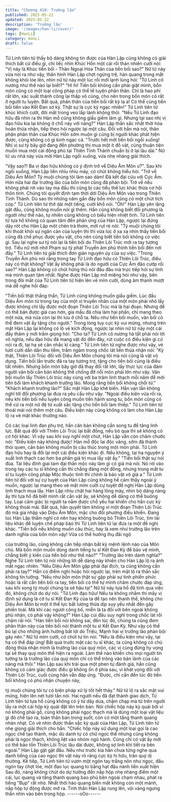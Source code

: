 ```yaml
---
title: "Chương 410: Trưởng lão"
published: 2025-05-22
updated: 2025-05-22
description: 'Trưởng lão'
image: '/images/han-li/cover/'
tags: [HanLi]
category: HanLi
draft: false
---
```


Tử Linh tiên tử thấy bộ dáng không tin được của Hàn Lập cũng
không có giải thích bất cứ điều gì, chỉ liếc nhìn Khúc Hồn một cái
rồi thản nhiên cười nói:
"Vị này là Khúc tiền bối - Thân Ngoại Hóa Thân của tiền bối sao?"
Nữ tử này vừa nói ra như vậy, thân hình Hàn Lập chợt ngừng trệ,
hàn quang trong mắt không khỏi lóe lên, nhìn nữ tử này một lúc
rồi mới lạnh lùng hỏi:
"Tử Linh cô nương như thế nào lại biết?"
"Hì hì! Tiền bối không cần phải giật mình, bổn môn cũng có một
loại công pháp có thể tế luyện phân thân. Chỉ là hao phí rất lớn,
xác suất thành công lại thấp vô cùng, cho nên trong bổn môn có
rất ít người tu luyện. Bất quá, phân thân của tiền bối rất kỳ lạ a!
Có thể cùng tiền bối tiến vào Kết Đan sơ kỳ. Thật sự là cực kỳ
ngạc nhiên!" Tử Linh tiên tử khúc khích cười, đôi mắt trong veo
lấp lánh không thôi.
"Nếu Tử Linh đạo hữu đã nhìn ra thì Hàn mỗ cũng không giấu
giếm làm gì. Nhưng tại sao nhị vị đạo hữu kia lại không ở chỗ này
với nàng?" Hàn Lập thần sắc nhất thời hòa hoãn thừa nhận, tiếp
theo hỏi ngược lại một câu.
Đối với hắn mà nói, thân phận phân thân của Khúc Hồn sớm
muộn gì cũng bị người khác phát hiện được, cũng không có gì
kinh ngạc cả.
"Trước hết mời tiền bối ngồi xuống! Nhị vị sư tỷ bây giờ đang đến
phường thị mua một ít đồ vật, cũng thuận tiện muốn mua một cái
động phủ tại Thiên Tinh Thành chuẩn bị ở lại lâu dài." Nữ tử ưu
nhã này vừa mời Hàn Lập ngồi xuống, vừa nhẹ nhàng giải thích.

"Vậy sao?! Ba vị đạo hữu không có ý định trở về Diệu Âm Môn
ư?". Sau khi ngồi xuống, Hàn Lập liền nhíu nhíu mày, có chút
không hiểu hỏi.
"Trở về Diệu Âm Môn? Tỷ muội chúng tôi làm sao dám! Đã kết đại
cừu với Cực Âm. Hơn nữa hai đại trưởng lão của bổn môn cũng
đã phản bội. Trở về nếu không phải rơi vào tay ma đầu thì cũng bị
các tiểu thế lực khác thừa cơ hội thôn tính. Chúng tôi quyết định
tạm thời dời Diệu Âm Môn vào trong Thiên Tinh Thành. Dù sao thì
những năm gần đây bổn môn cũng có một chút tích cóp." Tử Linh
tiên tử thở dài một tiếng, cười khổ nói.
"Ồh!" Hàn Lập yên lặng gật đầu, cũng không muốn nói gì thêm.
Hắn cũng không biết đối phương là người như thế nào, tự nhiên
cũng không có biểu hiện nhiệt tình.
Tử Linh tiên tử tựa hồ không có quan tâm đến phản ứng của Hàn
Lập, ngược lại đứng dậy rót cho Hàn Lập một chén trà thơm, mới
rụt rè nói:
"Tỷ muội chúng tôi khi thoát khỏi sự ngăn cản của luyện thi thì
vừa lúc ở xa xa nhìn thấy tiền bối cũng đã chế phục được yêu vật,
cho nên cũng biết tiền bối không có việc gì. Sau lại nghe sư tỷ nói
lại là tiền bối do Thiên Lôi Trúc mới ra tay tương trợ. Tiểu nữ mới
nhờ Phạm sư tỷ phát Truyền âm phù thỉnh tiền bối đến nơi đây."
Tử Linh tiên tử giải thích đơn giản nguyên ủy của sự việc.
"Trong Truyền Âm phù nói rằng trong tay Tử Linh đạo hữu có
Thiên Lôi Trúc, điều này có thật không? Vật ấy không phải là do
người của Cực Âm đảo cướp rồi sao?" Hàn Lập không có chút
hứng thú nói đâu đâu mà trực tiếp hỏi sự tình mà mình quan tâm
nhất.
Nghe được Hàn Lập mở miệng hỏi như vậy, bên trong đôi mắt
của Tử Linh tiên tử hiện lên vẻ mỉm cười, dùng âm thanh mượt
mà dễ nghe hồi đáp:

"Tiền bối thật thẳng thắn, Tử Linh cũng không muốn giấu giếm.
Lúc đầu Diệu Âm môn từ trong tay của một vị truyền nhân của
một môn phái nhó lấy được không chỉ lấy được một đoạn Thiên
Lôi Trúc mà là hai đoạn. Nhưng để có thể bán được giá cao hơn,
gia mẫu đã chia làm hai phần, chỉ mang theo một nửa, mà nửa
còn lại thì lưu ở chỗ ta. Nếu như tiền bối muốn, vãn bối có thể
đem vật ấy tặng cho người."
Trong lòng tuy cực kỳ vui mừng, nhưng trên mặt Hàn Lập lại
không có lộ vẻ kích động, ngược lại nhìn nữ tử này một cái đầy
thâm ý mới trầm giọng hỏi:
"Cho ta? Tử Linh cô nương hà tất phải nói lời vô nghĩa, nếu đạo
hữu đã mang vật đó đến đây, rút cuộc có điều kiện gì cứ nói ra đi,
tại hạ sẽ cân nhắc kĩ càng."
Tử Linh tiên tử nghe được như vậy, vẻ tươi cười dần dần thu
liễm, trầm ngâm trong chốc lát liền thừa nhận nói:
"Kỳ thật, Thiên Lôi Trúc đối với Diệu Âm Môn chúng tôi mà nói
cũng là vật vô dụng. Tiền bối lần trước đã ra tay tương trợ, tặng
cho tiền bối cũng là điều tất nhiên. Nhưng bổn môn bây giờ đã
thay đổi rất lớn, lấy thực lực của đám người vãn bối căn bản
không thể chống đỡ nổi môn phái lớn như vậy. Vãn bối muốn lấy
Thiên Lôi trúc này cùng với ba trăm linh thạch mỗi năm để mời
tiền bối làm khách khanh trưởng lão. Mong rằng tiền bối không
chối từ."
"Khách khanh trưởng lão?" Sắc mặt Hàn Lập khẽ biến.
Hắn vạn lần không nghĩ tới đối phương lại đưa ra yêu cầu như
vậy.
"Ngoài điều kiện vừa rồi ra, nếu khi tiền bối nếu luyện công muốn
tiến hành song tu, bổn môn cũng có thể cử ra một nữ đệ tử xuất
sắc tặng cho tiền bối làm thiếp." Tử Linh tiên tử thoải mái nói
thêm một câu.
Điều kiện này cũng không có làm cho Hàn Lập lộ ra vẻ mặt khác
thường nào.

Có các loại linh đan phụ trợ, hắn căn bản không cần song tu để
tăng linh lực.
Bất quá đối với Thiên Lôi Trúc lại bất đồng, nếu bỏ qua thì sẽ
không có cơ hội khác.
Vì vậy sau khi suy nghĩ một chút, Hàn Lập vẫn còn châm chước
nói:
"Điều kiện này không được! Hàn mỗ độc lai độc vãng, sớm đã
thành thói quen, căn bản không muốn bị câu thúc trong một môn
phái. Tử Linh đạo hữu hay là đổi lại một cái điều kiện khác đi. Nếu
không, tại hạ nguyện ý xuất linh thạch cao hơn ba phần giá trị
mua lấy vật ấy."
"Tiền bối thật sự nói đùa. Tài liệu đỉnh giai tam đại thần mộc này
làm gì có giá mà nói. Nó rơi vào trong tay các tu sĩ không cần thì
chẳng đáng một đồng, nhưng trong mắt tu sĩ tu luyện công pháp
Mộc thuộc tính thì chính là bảo vật vô giá a." Tử Linh tiên tử đối
với sự cự tuyệt của Hàn Lập cũng không hề cảm thấy ngoài ý
muốn, ngược lại mang theo vẻ mặt mỉm cười cự tuyệt đề nghị
Hàn Lập dùng linh thạch mua lấy.
Hàn Lập nhíu chặt hai hàng lông mày, nhìn bộ dáng nàng ấy thì
tựa hồ đã biết mình rất cần vật ấy, sẽ không dễ dàng có thể
buông tay.
Loại cảm giác bị người ta nắm được chỗ yếu hại khiến cho hắn
cực kỳ không thoải mái.
Bất quá, hắn quyết tâm không vì một đoạn Thiên Lôi Trúc đó mà
gia nhập vào Diệu Âm Môn, mặc cho đối phương điều khiển.
Đang lúc Hàn Lập thầm nghĩ có nên hay không buông bỏ Thiên
Lôi Trúc, tìm tài liệu khác để luyện chế pháp bào thì Tử Linh tiên
tử lại đưa ra một đề nghị khác.
"Tiền bối nếu không muốn câu thúc, hay là xem như trưởng lão
trên danh nghĩa của bổn môn vậy! Vừa có thể hưởng thụ đãi ngộ

của trưởng lão, cũng không cần tiếp nhận bất kỳ mệnh lệnh nào
của Môn chủ. Mà bổn môn muốn dùng danh tiếng tu sĩ Kết Đan
Kỳ để bảo vệ mình, chẳng biết ý kiến của tiền bối như thế nào?"
"Trưởng lão trên danh nghĩa?" Nghe Tử Linh tiên tử nói những lời
dễ dàng này khiến cho Hàn Lập lộ ra ánh mắt ngạc nhiên.
"Nếu Diệu Âm Môn gặp phải đại địch, ta cũng không cần phải ra
tay?" Hắn có điểm nghi hoặc hỏi ngược lại, trên mặt lộ ra thần sắc
không tin tưởng.
"Nếu như bổn môn thật sự gặp phải sự tình phiền phức hoặc là
rất cần tiền bối ra tay, tiền bối có thể tự mình châm chước đáp
ứng, sau khi xong tỷ muội chúng ta sẽ hậu tạ!" Nữ tử này tựa hồ
đã tính qua việc đó, không chút do dự nói.
"Tử Linh đạo hữu! Nếu ta không nhầm thi mấy vị định sử dụng lá
cờ tu sĩ Kết Đan Kỳ của ta để tạo nên thanh thế, không cho Diệu
Âm Môn bị một ít thế lực bất lương thừa dịp suy yếu nhất đến gây
phiền toái. Mà khi các ngươi công bố, miễn là ta đối với bên ngoài
không phủ nhận, có phải vậy không?" Hàn Lập cúi đầu suy nghĩ
trong chốc lát rồi chậm rãi nói.
"Hàn tiền bối nói không sai, đến lúc đó, chúng ta cũng đem phân
thân này của tiền bối nói thành một tu sĩ Kết Đan Kỳ. Như vậy có
thể bù lại cho những ảnh hưởng bất lợi do Triệu, Mạnh hai vị
trưởng lão phản bội gây nên." Nữ tử mỉm cười, có chút tự tin nói.
"Nếu là điều kiện như vậy, tại hạ có thể đáp ứng! Bất quá trước
mặt các tu sĩ khác, ta cũng không có chủ động thừa nhận mình là
trưởng lão của quý môn, các vị cùng đừng hy vọng tại sẽ thay quý
môn thể hiện ra ngoài. Làm thế nào khiến cho mọi người tin tưởng
ta là trưởng lão của quý môn chỉ có thể trông vào bản lãnh của
các nàng mà thôi."
Hàn Lập sau khi trải qua một phen tự đánh giá, hắn cũng không
có cảm giác được điều gì không ổn ở phía sau, vì khát vọng đối
với Thiên Lôi Trúc, cuối cùng hắn vẫn đáp ứng.
"Được, chỉ cần đến lúc đó tiền bối không có phủ nhận chuyện này,

tỷ muội chúng tôi tự có biện pháp xử lý tốt hết thảy." Nữ tử lộ ra
sắc mặt vui mừng, hiện lên nét tươi tắn nói.
Hai người nếu đã đạt thành giao dịch, Tử Linh tiên tử tựa hồ cũng
không có ý tứ dây dưa, chậm chạp mà từ trên người lấy ra một
cái hộp kỳ quái đặt lên trên bàn.
Nói chiếc hộp này kỳ quái bởi vì nó không phải gỗ, cũng không
phải ngọc thạch mà là dùng một loại vật liệu gì đó chế tạo ra, toàn
thân bán trong suốt, còn có một tầng thanh quang nhàn nhạt.
Có vẻ nhìn được thần sắc kỳ quái của Hàn Lập, Tử Linh tiên tử
nhẹ giọng giải thích cho hắn.
"Chiếc hộp này sử dụng một loại gọi là cao ngọc chế tạo thành,
mặc dù danh tự có chữ ngọc thế nhưng cũng không phải là ngọc
thạch, không liệt vào nhóm ngũ hành. Cũng chỉ có vật ấy mới có
thể bảo tồn Thiên Lôi Trúc lâu dài được, không sợ linh khí tiết ra
bên ngoài."
Hàn Lập gật gật đầu. Nếu như trước kia hắn chưa từng nghe qua
danh tiếng của cao ngọc thì vật này rõ ràng cực kỳ hi hữu, trân
quý dị thường.
Kế tiếp, Tử Linh tiên tử vươn một ngón tay trắng nõn như ngọc,
đầu ngón tay chợt lóe, một đạo lục quang to bằng hạt đậu nành
liền xuất hiện
Sau đó, nàng không chút do dự hướng đến nắp hộp nhẹ nhàng
điểm một cái, lục quang và tầng thanh quang bao phủ bên ngoài
chạm nhau, phát ra tiếng "Bụp" rất nhỏ. Nhất thời hào quang biến
mất không còn một mảnh, nắp hộp tự động được mở ra.
Tinh thần Hàn Lập rung lên, vội vàng ngưng thần nhìn vào bên
trong hộp.
------oOo------

